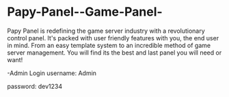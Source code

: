 Papy-Panel--Game-Panel-
=======================

Papy Panel is redefining the game server industry with a revolutionary control panel. It's packed with user friendly features with you, the end user in mind. From an easy template system to an incredible method of game server management. You will find its the best and last panel you will need or want!

-Admin Login
username: Admin





password: dev1234
